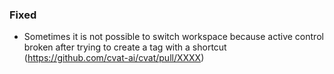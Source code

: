 ### Fixed

- Sometimes it is not possible to switch workspace because active control broken after 
trying to create a tag with a shortcut (<https://github.com/cvat-ai/cvat/pull/XXXX>)

